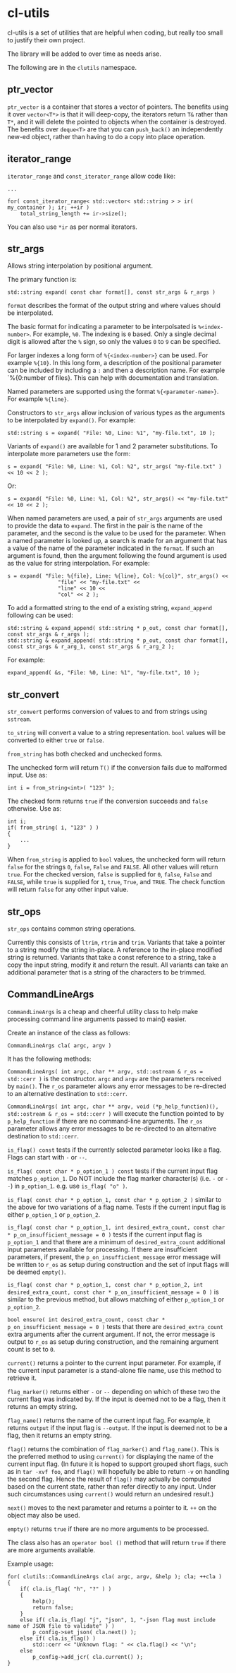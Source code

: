 cl-utils
========

cl-utils is a set of utilities that are helpful when coding, but
really too small to justify their own project.

The library will be added to over time as needs arise.

The following are in the `clutils` namespace.

ptr_vector
----------

`ptr_vector` is a container that stores a vector of pointers.  The benefits
using it over `vector<T*>` is that it will deep-copy, the iterators return
`T&` rather than `T*`, and it will delete the pointed to objects when the
container is destroyed.  The benefits over `deque<T>` are that you can
`push_back()` an independently new-ed object, rather than having to do a copy
into place operation.

iterator_range
--------------

`iterator_range` and `const_iterator_range` allow code like:


    ...

    for( const_iterator_range< std::vector< std::string > > ir( my_container ); ir; ++ir )
        total_string_length += ir->size();

You can also use `*ir` as per normal iterators.

str_args
--------
Allows string interpolation by positional argument.

The primary function is:

    std::string expand( const char format[], const str_args & r_args )

`format` describes the format of the output string and where values should
be interpolated.

The basic format for indicating a parameter to be interpolsated is
`%<index-number>`.  For example, `%0`.  The indexing is `0` based.
Only a single decimal digit is allowed after the `%` sign, so only the
values `0` to `9` can be specified.

For larger indexes a long form of `%{<index-number>}` can be used.
For example `%{10}`.  In this long form, a description of the positional
parameter can be included by including a `:` and then a description name.
For example `%{0:number of files}.  This can help with documentation and
translation.

Named parameters are supported using the format `%{<parameter-name>}`.
For example `%{line}`.

Constructors to `str_args` allow inclusion of various types as the arguments
to be interpolated by `expand()`.  For example:

    std::string s = expand( "File: %0, Line: %1", "my-file.txt", 10 );

Variants of `expand()` are available for 1 and 2 parameter substitutions.
To interpolate more parameters use the form:

    s = expand( "File: %0, Line: %1, Col: %2", str_args( "my-file.txt" ) << 10 << 2 );

Or:

    s = expand( "File: %0, Line: %1, Col: %2", str_args() << "my-file.txt" << 10 << 2 );

When named parameters are used, a pair of `str_args` arguments are used to
provide the data to `expand`.  The first in the pair is the name of the
parameter, and the second is the value to be used for the parameter.
When a named parameter is looked up, a search is made for an argument that
has a value of the name of the parameter indicated in the `format`.  If
such an argument is found, then the argument following the found argument
is used as the value for string interpolation.  For example:

    s = expand( "File: %{file}, Line: %{line}, Col: %{col}", str_args() <<
                    "file" << "my-file.txt" <<
                    "line" << 10 <<
                    "col" << 2 );

To add a formatted string to the end of a existing string, `expand_append`
following can be used:

    std::string & expand_append( std::string * p_out, const char format[], const str_args & r_args );
    std::string & expand_append( std::string * p_out, const char format[], const str_args & r_arg_1, const str_args & r_arg_2 );

For example:

    expand_append( &s, "File: %0, Line: %1", "my-file.txt", 10 );

str_convert
-----------

`str_convert` performs conversion of values to and from strings using
`sstream`.

`to_string` will convert a value to a string representation.  `bool`
values will be converted to either `true` or `false`.

`from_string` has both checked and unchecked forms.

The unchecked form will return `T()` if the conversion fails due to
malformed input.  Use as:

    int i = from_string<int>( "123" );

The checked form returns `true` if the conversion succeeds and `false`
otherwise.  Use as:

    int i;
    if( from_string( i, "123" ) )
    {
        ...
    }

When `from_string` is applied to `bool` values, the unchecked
form will return `false` for the strings `0`, `false`, `False` and `FALSE`.
All other values will return `true`.  For the checked version,
`false` is supplied for `0`, `false`, `False` and `FALSE`, while `true`
is supplied for `1`, `true`, `True`, and `TRUE`.  The check function will
return `false` for any other input value.

str_ops
-------

`str_ops` contains common string operations.

Currently this consists of `ltrim`, `rtrim` and `trim`.  Variants that take a
pointer to a string modify the string in-place.  A reference to the in-place
modified string is returned.  Variants that take a const reference to a string,
take a copy the input string, modify it and return the result.  All variants
can take an additional parameter that is a string of the characters to be
trimmed.

CommandLineArgs
---------------

`CommandLineArgs` is a cheap and cheerful utility class to help make
processing command line arguments passed to main() easier.

Create an instance of the class as follows:

    CommandLineArgs cla( argc, argv )

It has the following methods:

`CommandLineArgs( int argc, char ** argv, std::ostream & r_os = std::cerr )` is
the constructor. `argc` and `argv` are the parameters received by `main()`.
The `r_os` parameter allows any error messages to be re-directed to an
alternative destination to `std::cerr`.

`CommandLineArgs( int argc, char ** argv, void (*p_help_function)(), std::ostream & r_os = std::cerr )`
will execute the function pointed to by `p_help_function` if there are no command-line arguments.
The `r_os` parameter allows any error messages to be re-directed to an
alternative destination to `std::cerr`.

`is_flag() const` tests if the currently selected parameter looks like a flag.
Flags can start with `-` or `--`.

`is_flag( const char * p_option_1 ) const` tests if the current input flag
matches `p_option_1`.  Do NOT include the flag marker character(s) (i.e. `-`
or `--`) in `p_option_1`.  e.g. use `is_flag( "o" )`.

`is_flag( const char * p_option_1, const char * p_option_2 )` similar to the
above for two variations of a flag name.  Tests if the current input flag is
either `p_option_1` or `p_option_2`.

`is_flag( const char * p_option_1, int desired_extra_count, const char * p_on_insufficient_message = 0 )`
tests if the current input flag is `p_option_1` and that there are a minimum of
`desired_extra_count` additional input parameters available for processing.
If there are insufficient parameters, if present, the `p_on_insufficient_message`
error message will be written to `r_os` as setup during construction and the
set of input flags will be deemed `empty()`.

`is_flag( const char * p_option_1, const char * p_option_2, int desired_extra_count, const char * p_on_insufficient_message = 0 )`
is similar to the previous method, but allows matching of either `p_option_1`
or `p_option_2`.

`bool ensure( int desired_extra_count, const char * p_on_insufficient_message = 0 )` tests
that there are `desired_extra_count` extra arguments after the current argument.
If not, the error message is output to `r_os` as setup during construction,
and the remaining argument count is set to `0`.

`current()` returns a pointer to the current input parameter.  For example,
if the current input parameter is a stand-alone file name, use this method
to retrieve it.

`flag_marker()` returns either `-` or `--` depending on which of these two the
current flag was indicated by.  If the input is deemed not to be a flag, then
it returns an empty string.

`flag_name()` returns the name of the current input flag.  For example, it
returns `output` if the input flag is `--output`.  If the input is deemed not
to be a flag, then it returns an empty string.

`flag()` returns the combination of `flag_marker()` and `flag_name()`.  This
is the preferred method to using `current()` for displaying the name of the
current input flag.  (In future it is hoped to support grouped short flags,
such as in `tar -xvf foo`, and `flag()` will hopefully be able to return
`-v` on handling the second flag. Hence the result of `flag()` may actually
be computed based on the current state, rather than refer directly to any
input.  Under such circumstances using `current()` would return an undesired
result.)

`next()` moves to the next parameter and returns a pointer to it.  `++` on the
object may also be used.

`empty()` returns `true` if there are no more arguments to be processed.

The class also has an `operator bool ()` method that will return `true` if
there are more arguments available.

Example usage:

    for( clutils::CommandLineArgs cla( argc, argv, &help ); cla; ++cla )
    {
        if( cla.is_flag( "h", "?" ) )
        {
            help();
            return false;
        }
        else if( cla.is_flag( "j", "json", 1, "-json flag must include name of JSON file to validate" ) )
            p_config->set_json( cla.next() );
        else if( cla.is_flag() )
            std::cerr << "Unknown flag: " << cla.flag() << "\n";
        else
            p_config->add_jcr( cla.current() );
    }
